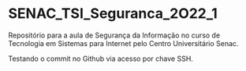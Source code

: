# SENAC_TSI_Seguranca_2O22_1

Repositório para a aula de Segurança da Informação no curso de Tecnologia em Sistemas para Internet pelo Centro Universitário Senac. 

Testando o commit no Github via acesso por chave SSH.
